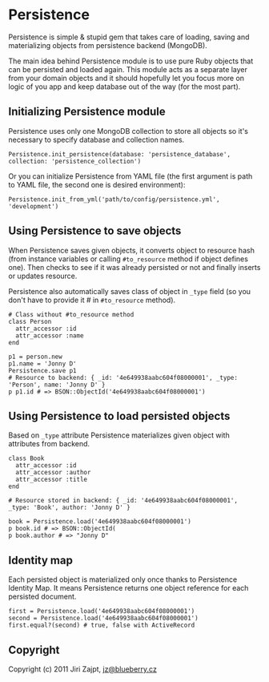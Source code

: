 # Persistence

Persistence is simple & stupid gem that takes care of loading, saving
and materializing objects from persistence backend (MongoDB).

The main idea behind Persistence module is to use pure Ruby
objects that can be persisted and loaded again. This module
acts as a separate layer from your domain objects and it
should hopefully let you focus more on logic of you app and
keep database out of the way (for the most part).


## Initializing Persistence module

Persistence uses only one MongoDB collection to store all objects so
it's necessary to specify database and collection names.

    Persistence.init_persistence(database: 'persistence_database', collection: 'persistence_collection')

Or you can initialize Persistence from YAML file (the first argument is
path to YAML file, the second one is desired environment):

    Persistence.init_from_yml('path/to/config/persistence.yml', 'development')


## Using Persistence to save objects

When Persistence saves given objects, it converts object to resource hash (from
instance variables or calling `#to_resource` method if object defines one). Then
checks to see if it was already persisted or not and finally inserts or updates resource.


Persistence also automatically saves class of object in `_type` field (so you don't
have to provide it # in `#to_resource` method).


    # Class without #to_resource method
    class Person
      attr_accessor :id
      attr_accessor :name
    end

    p1 = person.new
    p1.name = 'Jonny D'
    Persistence.save p1
    # Resource to backend: { _id: '4e649938aabc604f08000001', _type: 'Person', name: 'Jonny D' }
    p p1.id # => BSON::ObjectId('4e649938aabc604f08000001')


## Using Persistence to load persisted objects

Based on `_type` attribute Persistence materializes given object with attributes
from backend.

    class Book
      attr_accessor :id
      attr_accessor :author
      attr_accessor :title
    end

    # Resource stored in backend: { _id: '4e649938aabc604f08000001', _type: 'Book', author: 'Jonny D' }

    book = Persistence.load('4e649938aabc604f08000001')
    p book.id # => BSON::ObjectId(
    p book.author # => "Jonny D"


## Identity map

Each persisted object is materialized only once thanks to Persistence Identity Map.
It means Persistence returns one object reference for each persisted document.

    first = Persistence.load('4e649938aabc604f08000001')
    second = Persistence.load('4e649938aabc604f08000001')
    first.equal?(second) # true, false with ActiveRecord


## Copyright

Copyright (c) 2011 Jiri Zajpt, <jz@blueberry.cz>


